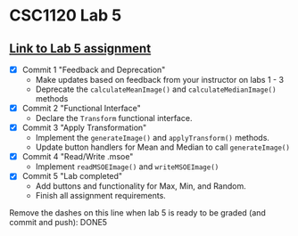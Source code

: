 # CSC1120 Lab 5

## [Link to Lab 5 assignment](https://csse.msoe.us/csc1120/lab5)

* [x] Commit 1 "Feedback and Deprecation"
    - Make updates based on feedback from your instructor on labs 1 - 3
    - Deprecate the `calculateMeanImage()` and `calculateMedianImage()` methods
* [x] Commit 2 "Functional Interface"
    - Declare the `Transform` functional interface.
* [x] Commit 3 "Apply Transformation"
    - Implement the `generateImage()` and `applyTransform()` methods.
    - Update button handlers for Mean and Median to call `generateImage()`
* [x] Commit 4 "Read/Write .msoe"
    - Implement `readMSOEImage()` and `writeMSOEImage()`
* [x] Commit 5 "Lab completed"
    - Add buttons and functionality for Max, Min, and Random.
    - Finish all assignment requirements.

Remove the dashes on this line when lab 5 is ready to be graded (and commit and push): DONE5
